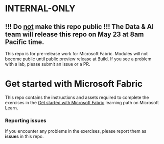 # INTERNAL-ONLY

## !!! Do <u>not</u> make this repo public !!! The Data & AI team will release this repo on May 23 at 8am Pacific time.

This repo is for pre-release work for Microsoft Fabric. Modules will not become public until public preview release at Build. If you see a problem with a lab, please submit an issue or a PR.

# Get started with Microsoft Fabric

This repo contains the instructions and assets required to complete the exercises in the [Get started with Microsoft Fabric](https://aka.ms/learn-fabric) learning path on Microsoft Learn.

### Reporting issues

If you encounter any problems in the exercises, please report them as **issues** in this repo.
